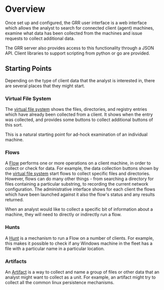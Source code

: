 
# Overview

Once set up and configured, the GRR user interface is a web
interface which allows the analyst to search for connected client (agent)
machines, examine what data has been collected from the machines and issue
requests to collect additional data.

The GRR server also provides access to this functionality through a JSON API.
Client libraries to support scripting from python or go are provided.

## Starting Points

Depending on the type of client data that the analyst is interested in, there
are several places that they might start.

### Virtual File System

The [virtual file system](vfs/virtual-file-system/) shows the files, directories,
and registry entries which have already been collected from a client. It shows
when the entry was collected, and provides some buttons to collect additional
buttons of this sort.

This is a natural starting point for ad-hock examination of an individual
machine.

### Flows

A [Flow](flows/what-are-flows.md) performs one or more operations on a client
machine, in order to collect or check for data. For example, the data collection
buttons shown by the [virtual file system](vfs/virtual-file-system/) start flows to
collect specific files and directories. However, flows can do many other
things - from searching a directory for files containing a particular substring,
to recording the current network configuration. The administrative interface
shows for each client the flows which have been launched against it also the
flow's status and any results returned.

When an analyst would like to collect a specific bit of information about a
machine, they will need to directly or indirectly run a flow.

### Hunts

A [Hunt](hunts/what-are-hunts.md) is a mechanism to run a Flow on a number of
clients. For example, this makes it possible to check if any Windows machine in
the fleet has a file with a particular name in a particular location.

### Artifacts
An [Artifact](artifacts/overview.md) is a way to collect and name a group of
files or other data that an analyst might want to collect as a unit. For
example, an artifact might try to collect all the common linux persistence
mechanisms.
